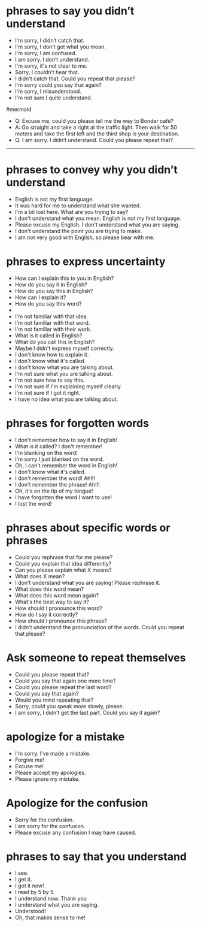   # phrases to say you didn’t understand
  
- I'm sorry, I didn’t catch that.  
- I'm sorry, I don't get what you mean.
- I'm sorry, I am confused.
- I am sorry. I don’t understand.  
- I'm sorry, it's not clear to me.
- Sorry, I couldn’t hear that.  
- I didn't catch that. Could you repeat that please?
- I'm sorry could you say that again?
- I'm sorry, I misunderstood.
- I'm not sure I quite understand.

  
#mermaid   
- Q: Excuse me, could you please tell me the way to Bonder café?  
- A: Go straight and take a right at the traffic light. Then walk for 50 meters and take the first left and the third shop is your destination.  
- Q: I am sorry. I didn’t understand. Could you please repeat that?  
  
---
  
# phrases to convey why you didn’t understand
  
- English is not my first language.  
- It was hard for me to understand what she wanted.
- I'm a bit lost here. What are you trying to say?
- I don't understand what you mean. English is not my first language.
- Please excuse my English. I don't understand what you are saying.
- I don't understand the point you are trying to make.
- I am not very good with English, so please bear with me.  

# phrases to express uncertainty
- How can I explain this to you in English?
- How do you say it in English?
- How do you say this in English?
- How can I explain it?
- How do you say this word?
- 
- I'm not familiar with that idea.
- I'm not familiar with that word.
- I'm not familiar with their work.
- What is it called in English?
- What do you call this in English?
- Maybe I didn't express myself correctly.
- I don't know how to explain it.
- I don't know what it's called.
- I don't know what you are talking about.
- I'm not sure what you are talking about.
- I'm not sure how to say this.
- I'm not sure if I'm explaining myself clearly. 
- I'm not sure if I got it right.
- I have no idea what you are talking about.

# phrases for forgotten words
- I don't remember how to say it in English!
- What is it called? I don't remember!
- I'm blanking on the word!
- I'm sorry I just blanked on the word.
- Oh, I can't remember the word in English!
- I don't know what it's called.
- I don't remember the word! Ah!!!
- I don't remember the phrase! Ah!!!
- Oh, it's on the tip of my tongue!
- I have forgotten the word I want to use!
- I lost the word!



# phrases about specific words or phrases
- Could you rephrase that for me please?
- Could you explain that idea differently?
- Can you please explain what X means?
- What does X mean?
- I don't understand what you are saying! Please rephrase it.
- What does this word mean?
- What does this word mean again?
- What's the best way to say it?
- How should I pronounce this word?
- How do I say it correctly?
- How should I pronounce this phrase?
- I didn’t understand the pronunciation of the words.  Could you repeat that please?


# Ask someone to repeat themselves
  
- Could you please repeat that?  
- Could you say that again one more time?
- Could you please repeat the last word?  
- Could you say that again?  
- Would you mind repeating that?  
- Sorry, could you speak more slowly, please.  
- I am sorry, I  didn’t get the last part. Could you say it again?
  
 # apologize for a mistake
 - I'm sorry. I've made a mistake.
 - Forgive me! 
 - Excuse me!
 - Please accept my apologies.
 - Please ignore my mistake.
  
  
# Apologize for the confusion
  
- Sorry for the confusion.  
- I am sorry for the confusion.  
- Please excuse any confusion I may have caused.
  
  
# phrases to say that you understand

- I see.  
- I get it.
- I got it now!
- I read by 5 by 5.
- I understand now. Thank you 
- I understand what you are saying.
- Understood! 
- Oh, that makes sense to me! 
